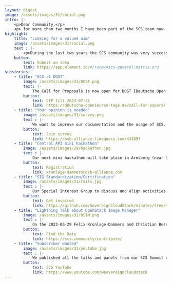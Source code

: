 ```yaml
---
layout: digest
image: /assets/images/31/social.png
intro: |-
    <p>Dear Community,</p>
    <p> for more than two months I have been part of the SCS team now. These were eventful months with a lot of impressions, experiences and learnings like PR which meens obviously Pull request (and not press release as I was used to...) Thank you all for welcoming me with such open arms! It was and is a pleasure to meet you. You all give me time and space to grow, to learn, to shape the project and the community. Stay save and healthy!</p> <p>Best wisches, Friederike</p> 
highlight:
    title: "Looking for a valued aim"
    image: /assets/images/31/social.png
    text : |-
        <p>During the last two years the SCS community was very successful in achieving sporting goals in the SCS run and the SCS Triathlon. This year we want to continue. The idea is that we want to make a sponsored run/walk/ride/swim. Sponsors confirm to give a little sum for each 10 kilometers which were run (or every 20 km walk and so on) and we donate the collected money to a social project or initiative. This project or initiative should be connected with SCS topics or values. Do you know a project or initiative which is worth to be gifted? Please send us your ideas! Post them in our Matrix channel with #socialsport and a description of the project or initiative. Later we will have a poll with your guesses.</p>
    button:
        text: Submit an idea
        link: https://app.element.io/#/room/#scs-general:matrix.org
substories:
    - title: "SCS at DOST"
        image: /assets/images/31/DOST.png
        text: |-
            The Call for Proposals is now open for DOST [Deutsche Open Source Tage](https://deutsche-opensource-tage.de/) in November in Berlin. SCS is an important part of the German (and not only German...) open source communities, so we would love to have a lot of talks at the conference from and about SCS. Think about submitting a talk, let´s brainstorm topics, and become present at DOST. 
        button:
            text: CfP till 2023-07-31
            link: https://deutsche-opensource-tage.de/call-for-papers/
    - title: "Your opinion is needed"
        image: /assets/images/31/survey.png
        text : |-
            We want to improve our documentation and the usage of SCS. Therefor we need your input. Please answer the 11 questions of our survey. We appriciate that very much.
        button:
            text: Join survey
            link: https://osb-alliance.limequery.com/431897
    - title: "Central API mini hackathon"
        image: /assets/images/29/hackathon.jpg
        text : |-
            Our next mini hackathon will take place in Arnsberg (near Dortmund) at Gonicus at 2023-07-18. Topic is Central API, time and schedule will be announced, soon. Please, reach out to Felix and Oliver for registration and more information.
        button:
            text: Registration
            link: kronlage-dammers@osb-alliance.com
    - title: "SIG Standardization/Certification"
        image: /assets/images/31/rails.jpg
        text : |-
            Our Special Interest Group to discuss and align activities and approach to standardization and certification. This group discuss strategy and most importantly align on which standards we need and work with the teams to align on existing or to be created standards. Bi-weekly Thursday 14:05 CEST
        button:
            text: Get inspired
            link: https://github.com/SovereignCloudStack/minutes/tree/main/sig-standardization
    - title: "Lightning Talk about OpenStack Image Manager"
        image: /assets/images/31/OSIM.png
        text : |-
            On the 2023-06-29 Felix Kronlage-Dammers and Christian Berendt will introduce the [OpenStack Image Manger](https://github.com/osism/openstack-image-manager) in the next Lighting Talk right after our community Call 15:45 CEST. Stay tuned.
        button:
            text: Find the Date
            link: https://scs.community/contribute/
    - title: "Subscriber wanted"
        image: /assets/images/31/youtube.jpg
        text : |-
            We published all the talks and panels from our SCS Summit on youtube. In the Sovereign Cloud Stack Channel. Do you know that channel already? Check it out and become a subscriber!
        button:
            text: SCS YouTube
            link: https://www.youtube.com/@sovereigncloudstack
---
```

